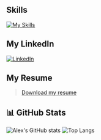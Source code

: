 ## Skills

[![My Skills](https://skillicons.dev/icons?i=ai,tensorflow,pytorch,sklearn,opencv,arduino,raspberrypi,git,github,py,java,c,cs,cpp,css,html,js,go,rust,vscode,visualstudio,eclipse,unity,unreal,powershell,windows,mint,debian)](https://skillicons.dev)

## My LinkedIn
[![LinkedIn](https://skillicons.dev/icons?i=linkedin)](https://www.linkedin.com/in/alexander-nardi/)

## My Resume
> <a href="https://drive.google.com/file/d/1WMb7hkuK_MpGet_hpN1Zs_1VCwEnvn5J/view?usp=sharing" download>Download my resume</a>

## 📊 GitHub Stats

![Alex's GitHub stats](https://github-readme-stats.vercel.app/api?username=its-agn&show_icons=true&theme=tokyonight)
![Top Langs](https://github-readme-stats.vercel.app/api/top-langs/?username=its-agn&layout=compact&theme=tokyonight)
